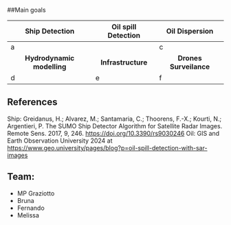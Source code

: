 ##Main goals

| Ship Detection | Oil spill Detection | Oil Dispersion |
|----------------|---------------------|----------------|
| a | [](https://www.researchgate.net/profile/Gui-Song_XIA/publication/281530593/figure/fig2/AS:284594248142856@1444863965040/Segmenting-SAR-images-of-a-pond-top-and-oil-spill-bottom-From-left-to-right.png)  | c | 
|<center>**Hydrodynamic modelling**</center> | <center>**Infrastructure**</center> | <center>**Drones Surveilance**</center> |
| d | e | f | 

## References
Ship: Greidanus, H.; Alvarez, M.; Santamaria, C.; Thoorens, F.-X.; Kourti, N.; Argentieri, P. The SUMO Ship Detector Algorithm for Satellite Radar Images. Remote Sens. 2017, 9, 246. https://doi.org/10.3390/rs9030246
Oil: GIS and Earth Observation University 2024 at https://www.geo.university/pages/blog?p=oil-spill-detection-with-sar-images

<!-- 
SisMOM's AI Team homepage
[INPE' homepage](https://www.gov.br/inpe/pt-br)

## Coordination: Garcia
![Alt text](https://media.licdn.com/dms/image/C4E03AQHGWTSbVI0eLQ/profile-displayphoto-shrink_200_200/0/1516305289998?e=1718236800&v=beta&t=xaiBsbI7jk3lDJSdpLaUs129mpv4Q7RWkCvqDgJG12U)

HTML
| Old me | New me |
|---|---|
| <img src="http://www3.cptec.inpe.br/dimnt/wp-content/uploads/sites/3/2020/07/JOS%C3%89-ROBERTO-MOTTA-GARCIA.png" width="125" height="125"> | <img src="/img/JRMGarcia.jpeg" width="125" height="125"> |
-->

## Team:

*  MP Graziotto
*  Bruna
*  Fernando
*  Melissa 
